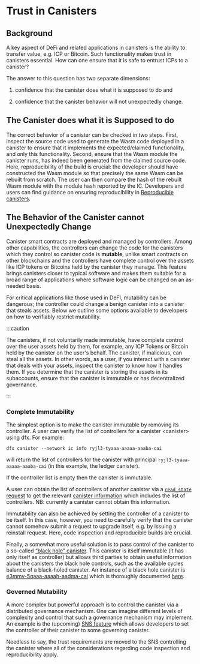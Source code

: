 # Trust in Canisters

## Background

A key aspect of DeFi and related applications in canisters is the ability to transfer value, e.g. ICP or Bitcoin. Such functionality makes trust in canisters essential. How can one ensure that it is safe to entrust ICPs to a canister?

The answer to this question has two separate dimensions:

1.  confidence that the canister does what it is supposed to do and

2.  confidence that the canister behavior will not unexpectedly change.

## The Canister does what it is Supposed to do

The correct behavior of a canister can be checked in two steps. First, inspect the source code used to generate the Wasm code deployed in a canister to ensure that it implements the expected/claimed functionality, and only this functionality. Second, ensure that the Wasm module the canister runs, has indeed been generated from the claimed source code. Here, reproducibility of the build is crucial: the developer should have constructed the Wasm module so that precisely the same Wasm can be rebuilt from scratch. The user can then compare the hash of the rebuilt Wasm module with the module hash reported by the IC. Developers and users can find guidance on ensuring reproducibility in [Reproducible canisters](/developer-docs/backend/reproducible-builds.md).

## The Behavior of the Canister cannot Unexpectedly Change

Canister smart contracts are deployed and managed by controllers. Among other capabilities, the controllers can change the code for the canisters which they control so canister code is **mutable**, unlike smart contracts on other blockchains and the controllers have complete control over the assets like ICP tokens or Bitcoins held by the canister they manage. This feature brings canisters closer to typical software and makes them suitable for a broad range of applications where software logic can be changed on an as-needed basis.

For critical applications like those used in DeFI, mutability can be dangerous; the controller could change a benign canister into a canister that steals assets. Below we outline some options available to developers on how to verifiably restrict mutability.

:::caution

The canisters, if not voluntarily made immutable, have complete control over the user assets held by them, for example, any ICP Tokens or Bitcoin held by the canister on the user's behalf. The canister, if malicious, can steal all the assets. In other words, as a user, if you interact with a canister that deals with your assets, inspect the canister to know how it handles them. If you determine that the canister is storing the assets in its subaccounts, ensure that the canister is immutable or has decentralized governance.

:::

### Complete Immutability

The simplest option is to make the canister immutable by removing its controller. A user can verify the list of controllers for a canister &lt;canister&gt; using dfx. For example:

    dfx canister --network ic info ryjl3-tyaaa-aaaaa-aaaba-cai

will return the list of controllers for the canister with principal `ryjl3-tyaaa-aaaaa-aaaba-cai` (in this example, the ledger canister).

If the controller list is empty then the canister is immutable.

A user can obtain the list of controllers of another canister via a [`read_state` request](/references/ic-interface-spec.md/#http-read-state) to get the relevant [canister information](/references/ic-interface-spec.md#state-tree-canister-information) which includes the list of controllers. NB: currently a canister cannot obtain this information.

Immutability can also be achieved by setting the controller of a canister to be itself. In this case, however, you need to carefully verify that the canister cannot somehow submit a request to upgrade itself, e.g. by issuing a reinstall request. Here, code inspection and reproducible builds are crucial.

Finally, a somewhat more useful solution is to pass control of the canister to a so-called [“black hole” canister](https://github.com/ninegua/ic-blackhole). This canister is itself immutable (it has only itself as controller) but allows third parties to obtain useful information about the canisters the black hole controls, such as the available cycles balance of a black-holed canister. An instance of a black hole canister is [e3mmv-5qaaa-aaaah-aadma-cai](https://icscan.io/canister/e3mmv-5qaaa-aaaah-aadma-cai) which is thoroughly documented [here](https://github.com/ninegua/ic-blackhole).

### Governed Mutability

A more complex but powerful approach is to control the canister via a distributed governance mechanism. One can imagine different levels of complexity and control that such a governance mechanism may implement. An example is the (upcoming) [SNS feature](https://medium.com/dfinity/how-the-service-nervous-system-sns-will-bring-tokenized-governance-to-on-chain-dapps-b74fb8364a5c) which allows developers to set the controller of their canister to some governing canister.

Needless to say, the trust requirements are moved to the SNS controlling the canister where all of the considerations regarding code inspection and reproducibility apply.
